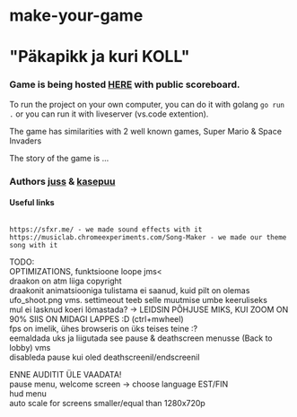 # make-your-game
# "Päkapikk ja kuri KOLL"

### Game is being hosted [HERE](http://joelsoft.eu:1111/) with public scoreboard.

To run the project on your own computer, you can do it with golang `go run .` or you can run it with liveserver (vs.code extention).

The game has similarities with 2 well known games, Super Mario & Space Invaders 

The story of the game is ...

### Authors [juss](https://01.kood.tech/git/juss) & [kasepuu](https://01.kood.tech/git/kasepuu) 


#### Useful links
```

https://sfxr.me/ - we made sound effects with it
https://musiclab.chromeexperiments.com/Song-Maker - we made our theme song with it

```

TODO:                                           
OPTIMIZATIONS, funktsioone loope jms<       
draakon on atm liiga copyright                      
draakonit animatsiooniga tulistama ei saanud, kuid pilt on olemas ufo_shoot.png vms. settimeout teeb selle muutmise umbe keeruliseks    
mul ei lasknud koeri lömastada? -> LEIDSIN PÕHJUSE MIKS, KUI ZOOM ON 90% SIIS ON MIDAGI LAPPES :D (ctrl+mwheel)         
fps on imelik, ühes browseris on üks teises teine :?        
eemaldada uks ja liigutada see pause & deathscreen menusse (Back to lobby) vms                               
disableda pause kui oled deathscreenil/endscreenil      

ENNE AUDITIT ÜLE VAADATA!               
pause menu, welcome screen -> choose language EST/FIN                           
hud menu                     
auto scale for screens smaller/equal than 1280x720p                     
